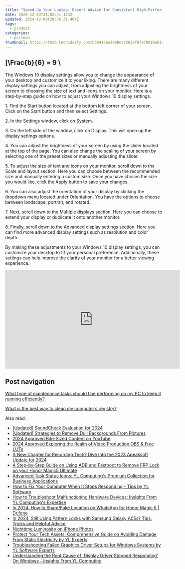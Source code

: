 ```yaml
---
title: "Speed Up Your Laptop: Expert Advice for Consistent High-Performance - YL Computing Solutions"
date: 2024-12-03T21:02:41.123Z
updated: 2024-12-08T20:36:31.464Z
tags:
  - product
categories:
  - pcclean
thumbnail: https://thmb.techidaily.com/b3641ebe2988ec7265ef07a79816e61c990d023d2c0afe9a3bce0644ce087752.jpg
---
```


## \[\Frac{b}{6} = 9 \

The Windows 10 display settings allow you to change the appearance of your desktop and customize it to your liking. There are many different display settings you can adjust, from adjusting the brightness of your screen to choosing the size of text and icons on your monitor. Here is a step-by-step guide on how to adjust your Windows 10 display settings. 

1\. Find the Start button located at the bottom left corner of your screen. Click on the Start button and then select Settings.

2\. In the Settings window, click on System.

3\. On the left side of the window, click on Display. This will open up the display settings options. 

4\. You can adjust the brightness of your screen by using the slider located at the top of the page. You can also change the scaling of your screen by selecting one of the preset sizes or manually adjusting the slider.

5\. To adjust the size of text and icons on your monitor, scroll down to the Scale and layout section. Here you can choose between the recommended size and manually entering a custom size. Once you have chosen the size you would like, click the Apply button to save your changes.

6\. You can also adjust the orientation of your display by clicking the dropdown menu located under Orientation. You have the options to choose between landscape, portrait, and rotated.

7\. Next, scroll down to the Multiple displays section. Here you can choose to extend your display or duplicate it onto another monitor.

8\. Finally, scroll down to the Advanced display settings section. Here you can find more advanced display settings such as resolution and color depth. 

By making these adjustments to your Windows 10 display settings, you can customize your desktop to fit your personal preference. Additionally, these settings can help improve the clarity of your monitor for a better viewing experience.

<!-- affiliate ads begin -->
<iframe width="560" height="315" src="https://www.youtube.com/embed/eMEJvwMM0vk?si=EQF_jo_4u9v5iJ_C" title="YouTube video player" frameborder="0" allow="accelerometer; autoplay; clipboard-write; encrypted-media; gyroscope; picture-in-picture; web-share" referrerpolicy="strict-origin-when-cross-origin" allowfullscreen></iframe>
<!-- affiliate ads end -->

## Post navigation

[What type of maintenance tasks should I be performing on my PC to keep it running efficiently?](https://tools.techidaily.com/pcclean/products/)

[What is the best way to clean my computer’s registry?](https://tools.techidaily.com/pcclean/products/)

<ins class="adsbygoogle"
     style="display:block"
     data-ad-format="autorelaxed"
     data-ad-client="ca-pub-7571918770474297"
     data-ad-slot="1223367746"></ins>

<ins class="adsbygoogle"
     style="display:block"
     data-ad-client="ca-pub-7571918770474297"
     data-ad-slot="8358498916"
     data-ad-format="auto"
     data-full-width-responsive="true"></ins>

<span class="atpl-alsoreadstyle">Also read:</span>
<div><ul>
<li><a href="https://screen-activity-recording.techidaily.com/updated-soundcheck-evaluation-for-2024/"><u>[Updated] SoundCheck Evaluation for 2024</u></a></li>
<li><a href="https://some-skills.techidaily.com/updated-strategies-to-remove-dull-backgrounds-from-pictures/"><u>[Updated] Strategies to Remove Dull Backgrounds From Pictures</u></a></li>
<li><a href="https://youtube-blog.techidaily.com/approved-bite-sized-content-on-youtube/"><u>2024 Approved Bite-Sized Content on YouTube</u></a></li>
<li><a href="https://fox-info.techidaily.com/2024-approved-exploring-the-realm-of-video-production-obs-and-free-luts/"><u>2024 Approved Exploring the Realm of Video Production OBS & Free LUTs</u></a></li>
<li><a href="https://on-screen-recording.techidaily.com/a-new-chapter-for-recording-tech-dive-into-the-2023-apeaksoft-update-for-2024/"><u>A New Chapter for Recording Tech? Dive Into the 2023 Apeaksoft Update for 2024</u></a></li>
<li><a href="https://bypass-frp.techidaily.com/a-step-by-step-guide-on-using-adb-and-fastboot-to-remove-frp-lock-on-your-honor-magic5-ultimate-by-drfone-android/"><u>A Step-by-Step Guide on Using ADB and Fastboot to Remove FRP Lock on your Honor Magic5 Ultimate</u></a></li>
<li><a href="https://win-updates.techidaily.com/advanced-task-status-icons-yl-computings-premium-collection-for-business-applications/"><u>Advanced Task Status Icons: YL Computing's Premium Collection for Business Applications</u></a></li>
<li><a href="https://win-updates.techidaily.com/how-to-fix-your-computer-when-it-stops-responding-tips-by-yl-software/"><u>How to Fix Your Computer When It Stops Responding - Tips by YL Software</u></a></li>
<li><a href="https://win-updates.techidaily.com/how-to-troubleshoot-malfunctioning-hardware-devices-insights-from-yl-computings-expertise/"><u>How to Troubleshoot Malfunctioning Hardware Devices: Insights From YL Computing's Expertise</u></a></li>
<li><a href="https://location-social.techidaily.com/in-2024-how-to-sharefake-location-on-whatsapp-for-honor-magic-5-drfone-by-drfone-virtual-android/"><u>In 2024, How to Share/Fake Location on WhatsApp for Honor Magic 5 | Dr.fone</u></a></li>
<li><a href="https://android-unlock.techidaily.com/in-2024-still-using-pattern-locks-with-samsung-galaxy-a05s-tips-tricks-and-helpful-advice-by-drfone-android/"><u>In 2024, Still Using Pattern Locks with Samsung Galaxy A05s? Tips, Tricks and Helpful Advice</u></a></li>
<li><a href="https://extra-information.techidaily.com/nighttime-luminosity-on-iphone-photos/"><u>Nighttime Luminosity on iPhone Photos</u></a></li>
<li><a href="https://win-updates.techidaily.com/protect-your-tech-assets-comprehensive-guide-on-avoiding-damage-from-static-electricity-by-yl-experts/"><u>Protect Your Tech Assets: Comprehensive Guide on Avoiding Damage From Static Electricity by YL Experts</u></a></li>
<li><a href="https://win-updates.techidaily.com/troubleshooting-failed-graphics-driver-setups-for-windows-systems-by-yl-software-experts/"><u>Troubleshooting Failed Graphics Driver Setups for Windows Systems by YL Software Experts</u></a></li>
<li><a href="https://win-updates.techidaily.com/understanding-the-root-cause-of-display-driver-stopped-responding-on-windows-insights-from-yl-computing/"><u>Understanding the Root Cause of 'Display Driver Stopped Responding' On Windows - Insights From YL Computing</u></a></li>
</ul></div>

